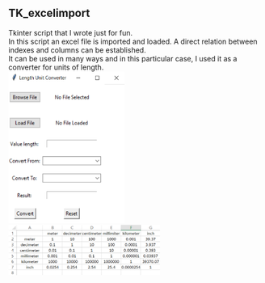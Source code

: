 ## TK_excelimport
Tkinter script that I wrote just for fun.  
In this script an excel file is imported and loaded. A direct relation between indexes and columns can be established.  
It can be used in many ways and in this particular case, I used it as a converter for units of length.  
<img src="https://raw.githubusercontent.com/josegduarte/TK_excelimport/main/layout.PNG" width="230" height="300">  
<img src="https://raw.githubusercontent.com/josegduarte/TK_excelimport/main/excel_template.PNG" width="300" height="100">





